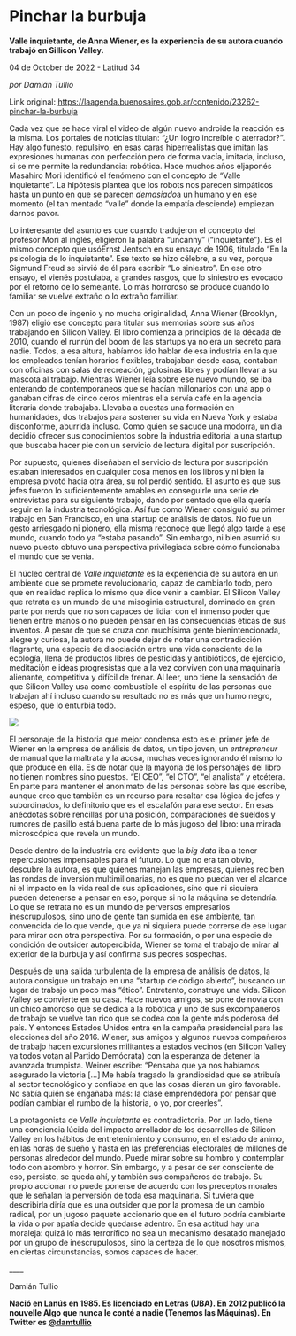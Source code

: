 # Pinchar la burbuja

**Valle inquietante, de Anna Wiener, es la experiencia de su autora cuando trabajó en Sillicon Valley.**

04 de October de 2022 - Latitud 34

_por Damián Tullio_

Link original: https://laagenda.buenosaires.gob.ar/contenido/23262-pinchar-la-burbuja



Cada vez que se hace viral el video de algún nuevo androide la reacción es la misma. Los portales de noticias titulan: “¿Un logro increíble o aterrador?”. Hay algo funesto, repulsivo, en esas caras hiperrealistas que imitan las expresiones humanas con perfección pero de forma vacía, imitada, incluso, si se me permite la redundancia: robótica. Hace muchos años eljaponés Masahiro Mori identificó el fenómeno con el concepto de “Valle inquietante”. La hipótesis plantea que los robots nos parecen simpáticos hasta un punto en que se parecen *demasiado*a un humano y en ese momento (el tan mentado “valle” donde la empatía desciende) empiezan darnos pavor.




Lo interesante del asunto es que cuando tradujeron el concepto del profesor Mori al inglés, eligieron la palabra “uncanny” (“inquietante”). Es el mismo concepto que usóErnst Jentsch en su ensayo de 1906, titulado “En la psicología de lo inquietante”. Ese texto se hizo célebre, a su vez, porque Sigmund Freud se sirvió de él para escribir “Lo siniestro”. En ese otro ensayo, el vienés postulaba, a grandes rasgos, que lo siniestro es evocado por el retorno de lo semejante. Lo más horroroso se produce cuando lo familiar se vuelve extraño o lo extraño familiar.




Con un poco de ingenio y no mucha originalidad, Anna Wiener (Brooklyn, 1987) eligió ese concepto para titular sus memorias sobre sus años trabajando en Silicon Valley. El libro comienza a principios de la década de 2010, cuando el runrún del boom de las startups ya no era un secreto para nadie. Todos, a esa altura, habíamos ido hablar de esa industria en la que los empleados tenían horarios flexibles, trabajaban desde casa, contaban con oficinas con salas de recreación, golosinas libres y podían llevar a su mascota al trabajo. Mientras Wiener leía sobre ese nuevo mundo, se iba enterando de contemporáneos que se hacían millonarios con una app o ganaban cifras de cinco ceros mientras ella servía café en la agencia literaria donde trabajaba. Llevaba a cuestas una formación en humanidades, dos trabajos para sostener su vida en Nueva York y estaba disconforme, aburrida incluso. Como quien se sacude una modorra, un día decidió ofrecer sus conocimientos sobre la industria editorial a una startup que buscaba hacer pie con un servicio de lectura digital por suscripción.




Por supuesto, quienes diseñaban el servicio de lectura por suscripción estaban interesados en cualquier cosa menos en los libros y ni bien la empresa pivotó hacia otra área, su rol perdió sentido. El asunto es que sus jefes fueron lo suficientemente amables en conseguirle una serie de entrevistas para su siguiente trabajo, dando por sentado que ella quería seguir en la industria tecnológica. Así fue como Wiener consiguió su primer trabajo en San Francisco, en una startup de análisis de datos. No fue un gesto arriesgado ni pionero, ella misma reconoce que llegó algo tarde a ese mundo, cuando todo ya “estaba pasando”. Sin embargo, ni bien asumió su nuevo puesto obtuvo una perspectiva privilegiada sobre cómo funcionaba el mundo que se venía.




El núcleo central de *Valle inquietante* es la experiencia de su autora en un ambiente que se promete revolucionario, capaz de cambiarlo todo, pero que en realidad replica lo mismo que dice venir a cambiar. El Silicon Valley que retrata es un mundo de una misoginia estructural, dominado en gran parte por nerds que no son capaces de lidiar con el inmenso poder que tienen entre manos o no pueden pensar en las consecuencias éticas de sus inventos. A pesar de que se cruza con muchísima gente bienintencionada, alegre y curiosa, la autora no puede dejar de notar una contradicción flagrante, una especie de disociación entre una vida consciente de la ecología, llena de productos libres de pesticidas y antibióticos, de ejercicio, meditación e ideas progresistas que a la vez conviven con una maquinaria alienante, competitiva y difícil de frenar. Al leer, uno tiene la sensación de que Silicon Valley usa como combustible el espíritu de las personas que trabajan ahí incluso cuando su resultado no es más que un humo negro, espeso, que lo enturbia todo.




![](https://cdn.feater.me/files/images/544879/db664a01-7ad3-4c5e-8513-3e7bb7e95fc3.jpg)




El personaje de la historia que mejor condensa esto es el primer jefe de Wiener en la empresa de análisis de datos, un tipo joven, un *entrepreneur* de manual que la maltrata y la acosa, muchas veces ignorando él mismo lo que produce en ella. Es de notar que la mayoría de los personajes del libro no tienen nombres sino puestos. “El CEO”, “el CTO”, “el analista” y etcétera. En parte para mantener el anonimato de las personas sobre las que escribe, aunque creo que también es un recurso para resaltar esa lógica de jefes y subordinados, lo definitorio que es el escalafón para ese sector. En esas anécdotas sobre rencillas por una posición, comparaciones de sueldos y rumores de pasillo está buena parte de lo más jugoso del libro: una mirada microscópica que revela un mundo.




Desde dentro de la industria era evidente que la *big data* iba a tener repercusiones impensables para el futuro. Lo que no era tan obvio, descubre la autora, es que quienes manejan las empresas, quienes reciben las rondas de inversión multimillonarias, no es que no puedan ver el alcance ni el impacto en la vida real de sus aplicaciones, sino que ni siquiera pueden detenerse a pensar en eso, porque si no la máquina se detendría. Lo que se retrata no es un mundo de perversos empresarios inescrupulosos, sino uno de gente tan sumida en ese ambiente, tan convencida de lo que vende, que ya ni siquiera puede correrse de ese lugar para mirar con otra perspectiva. Por su formación, o por una especie de condición de outsider autopercibida, Wiener se toma el trabajo de mirar al exterior de la burbuja y así confirma sus peores sospechas.




Después de una salida turbulenta de la empresa de análisis de datos, la autora consigue un trabajo en una “startup de código abierto”, buscando un lugar de trabajo un poco más “ético”. Entretanto, construye una vida. Silicon Valley se convierte en su casa. Hace nuevos amigos, se pone de novia con un chico amoroso que se dedica a la robótica y uno de sus excompañeros de trabajo se vuelve tan rico que se codea con la gente más poderosa del país. Y entonces Estados Unidos entra en la campaña presidencial para las elecciones del año 2016. Wiener, sus amigos y algunos nuevos compañeros de trabajo hacen excursiones militantes a estados vecinos (en Silicon Valley ya todos votan al Partido Demócrata) con la esperanza de detener la avanzada trumpista. Weiner escribe: “Pensaba que ya nos habíamos asegurado la victoria […] Me había tragado la grandiosidad que se atribuía al sector tecnológico y confiaba en que las cosas dieran un giro favorable. No sabía quién se engañaba más: la clase emprendedora por pensar que podían cambiar el rumbo de la historia, o yo, por creerles”.




La protagonista de *Valle inquietante* es contradictoria. Por un lado, tiene una conciencia lúcida del impacto arrollador de los desarrollos de Silicon Valley en los hábitos de entretenimiento y consumo, en el estado de ánimo, en las horas de sueño y hasta en las preferencias electorales de millones de personas alrededor del mundo. Puede mirar sobre su hombro y contemplar todo con asombro y horror. Sin embargo, y a pesar de ser consciente de eso, persiste, se queda ahí, y también sus compañeros de trabajo. Su propio accionar no puede ponerse de acuerdo con los preceptos morales que le señalan la perversión de toda esa maquinaria. Si tuviera que describirla diría que es una outsider que por la promesa de un cambio radical, por un jugoso paquete accionario que en el futuro podría cambiarte la vida o por apatía decide quedarse adentro. En esa actitud hay una moraleja: quizá lo más terrorífico no sea un mecanismo desatado manejado por un grupo de inescrupulosos, sino la certeza de lo que nosotros mismos, en ciertas circunstancias, somos capaces de hacer.




\_\_\_\_




Damián Tullio




**Nació en Lanús en 1985. Es licenciado en Letras (UBA). En 2012 publicó la nouvelle Algo que nunca le conté a nadie (Tenemos las Máquinas). En Twitter es [@damtullio](h</b>ttps://twitter.com/damtullio)**


